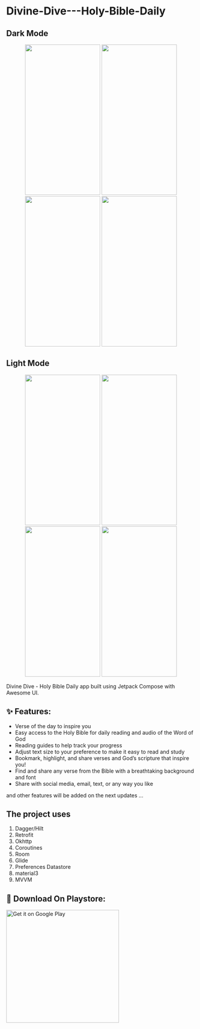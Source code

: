 # Divine-Dive---Holy-Bible-Daily

## Dark Mode ##
<p align="center" >
<img  width="200" height="400" src="https://github.com/Himanshu-381/Bible-App/blob/main/Images/Screenshot_1723208166.png"/>
<img  width="200" height="400" src="https://github.com/Himanshu-381/Bible-App/blob/main/Images/Screenshot_1723208169.png"/>
<img  width="200" height="400" src="https://github.com/Himanshu-381/Bible-App/blob/main/Images/Screenshot_1723208173.png"/>
<img  width="200" height="400" src="https://github.com/Himanshu-381/Bible-App/blob/main/Images/Screenshot_1723208176.png"/>
</p>

## Light Mode ##
<p align="center" >
<img  width="200" height="400" src="https://github.com/Himanshu-381/Bible-App/blob/main/Images/Screenshot_1723208188.png"/>
<img  width="200" height="400" src="https://github.com/Himanshu-381/Bible-App/blob/main/Images/Screenshot_1723208192.png"/>
<img  width="200" height="400" src="https://github.com/Himanshu-381/Bible-App/blob/main/Images/Screenshot_1723208194.png"/>
<img  width="200" height="400" src="https://github.com/Himanshu-381/Bible-App/blob/main/Images/Screenshot_1723208197.png"/>
</p>

Divine Dive - Holy Bible Daily app built using Jetpack Compose with Awesome UI.

## :sparkles: Features:

- Verse of the day to inspire you
- Easy access to the Holy Bible for daily reading and audio of the Word of God
- Reading guides to help track your progress
- Adjust text size to your preference to make it easy to read and study
- Bookmark, highlight, and share verses and God’s scripture that inspire you!
- Find and share any verse from the Bible with a breathtaking background and font
- Share with social media, email, text, or any way you like

and other features will be added on the next updates ...

## The project uses
1. Dagger/Hilt
2. Retrofit
3. Okhttp
4. Coroutines
5. Room
6. Glide
7. Preferences Datastore
8. material3
9. MVVM

## :tada: Download On Playstore:

<p align="start">
 <a href='https://play.google.com/store/apps/details?id=com.bibleapp.divine'><img alt='Get it on Google Play' src='https://play.google.com/intl/en_us/badges/static/images/badges/en_badge_web_generic.png'/ width="300px" heigh="100px" ></a>

